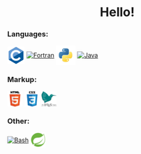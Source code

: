 <h1 align="center"> Hello! </h1>

<!--
![](https://github-readme-stats.vercel.app/api?username=oskarTom&show_icons=true&theme=dark)
[![Top Langs](https://github-readme-stats.vercel.app/api/top-langs/?username=oskarTom&layout=compact)](https://github.com/anuraghazra/github-readme-stats)

### Hi there 👋

I am currently studying physics. 

On my free time I like to work on my programmming projects.
<!--
**oskarTom/oskarTom** is a ✨ _special_ ✨ repository because its `README.md` (this file) appears on your GitHub profile.

Here are some ideas to get you started:

- 🔭 I’m currently working on ...
- 🌱 I’m currently learning ...
- 👯 I’m looking to collaborate on ...
- 🤔 I’m looking for help with ...
- 💬 Ask me about ...
- 📫 How to reach me: ...
- ⚡ Fun fact: ...
-->

### Languages:
<!--
[<img align="middle" src="https://raw.githubusercontent.com/devicons/devicon/master/icons/cplusplus/cplusplus-original.svg" alt="cplusplus" width="40px" height="40px"/>](https://github.com/topics/cpp) -->
[<img align="middle" src="https://raw.githubusercontent.com/devicons/devicon/master/icons/c/c-original.svg" alt="C" width="40px" height="40px"/>](https://github.com/topics/c) 
[<img align="middle" alt="Fortran" width="35px" src="https://upload.wikimedia.org/wikipedia/commons/thumb/b/b8/Fortran_logo.svg/220px-Fortran_logo.svg.png" />](https://github.com/topics/fortran) 
[<img align="middle" alt="Python" width="45px" src="https://raw.githubusercontent.com/github/explore/80688e429a7d4ef2fca1e82350fe8e3517d3494d/topics/python/python.png" />](https://github.com/topics/python) 
[<img align="middle" alt="Java" width="35px" src="https://upload.wikimedia.org/wikipedia/en/thumb/3/30/Java_programming_language_logo.svg/234px-Java_programming_language_logo.svg.png" />](https://github.com/topics/java)

<!--

[<img align="middle" alt="SQL" width="35px" src="https://raw.githubusercontent.com/github/explore/80688e429a7d4ef2fca1e82350fe8e3517d3494d/topics/sql/sql.png" />](https://github.com/topics/sql)
-->
### Markup:

[<img align="middle" alt="HTML" width="35px" src="https://raw.githubusercontent.com/github/explore/80688e429a7d4ef2fca1e82350fe8e3517d3494d/topics/html/html.png" />](https://github.com/topics/html) [<img align="middle" alt="CSS" width="35px" src="https://raw.githubusercontent.com/github/explore/80688e429a7d4ef2fca1e82350fe8e3517d3494d/topics/css/css.png" />](https://github.com/topics/css) [<img align="middle" alt="LaTeX" height="35px" src="https://raw.githubusercontent.com/github/explore/80688e429a7d4ef2fca1e82350fe8e3517d3494d/topics/latex/latex.png" />](https://github.com/topics/latex)

### Other:
[<img align="middle" alt="Bash" height="30px" src="https://upload.wikimedia.org/wikipedia/commons/thumb/8/82/Gnu-bash-logo.svg/216px-Gnu-bash-logo.svg.png" />](https://github.com/topics/bash)
[<img align="middle" alt="Spring-Boot" height="35px" src="https://raw.githubusercontent.com/github/explore/80688e429a7d4ef2fca1e82350fe8e3517d3494d/topics/spring-boot/spring-boot.png" />](https://github.com/topics/spring-boot)


<!--
https://upload.wikimedia.org/wikipedia/commons/thumb/9/92/LaTeX_logo.svg/200px-LaTeX_logo.svg.png
-->


